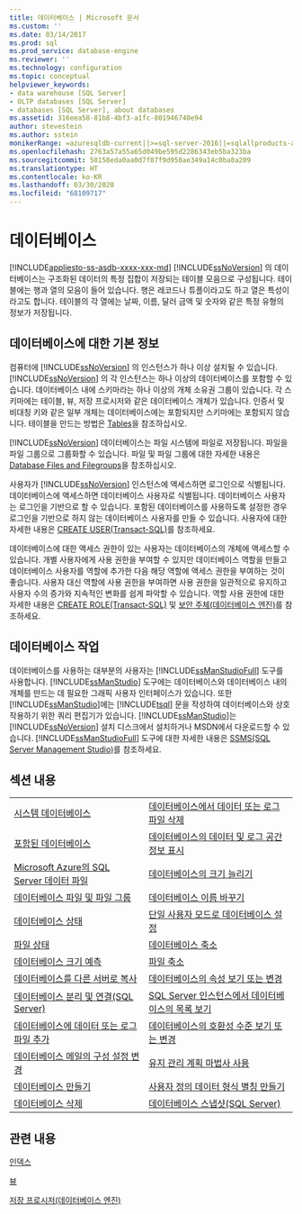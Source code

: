 ```yaml
---
title: 데이터베이스 | Microsoft 문서
ms.custom: ''
ms.date: 03/14/2017
ms.prod: sql
ms.prod_service: database-engine
ms.reviewer: ''
ms.technology: configuration
ms.topic: conceptual
helpviewer_keywords:
- data warehouse [SQL Server]
- OLTP databases [SQL Server]
- databases [SQL Server], about databases
ms.assetid: 316eea58-81b8-4bf3-a1fc-801946740e94
author: stevestein
ms.author: sstein
monikerRange: =azuresqldb-current||>=sql-server-2016||=sqlallproducts-allversions||>=sql-server-linux-2017||=azuresqldb-mi-current
ms.openlocfilehash: 2763a57a55a65d049be595d2286343eb5ba323ba
ms.sourcegitcommit: 58158eda0aa0d7f87f9d958ae349a14c0ba8a209
ms.translationtype: HT
ms.contentlocale: ko-KR
ms.lasthandoff: 03/30/2020
ms.locfileid: "68109717"
---
```

# <a name="databases"></a>데이터베이스
[!INCLUDE[appliesto-ss-asdb-xxxx-xxx-md](../../includes/appliesto-ss-asdb-xxxx-xxx-md.md)]
  [!INCLUDE[ssNoVersion](../../includes/ssnoversion-md.md)] 의 데이터베이스는 구조화된 데이터의 특정 집합이 저장되는 테이블 모음으로 구성됩니다. 테이블에는 행과 열의 모음이 들어 있습니다. 행은 레코드나 튜플이라고도 하고 열은 특성이라고도 합니다. 테이블의 각 열에는 날짜, 이름, 달러 금액 및 숫자와 같은 특정 유형의 정보가 저장됩니다.  
  
## <a name="basic-information-about-databases"></a>데이터베이스에 대한 기본 정보  
 컴퓨터에 [!INCLUDE[ssNoVersion](../../includes/ssnoversion-md.md)] 의 인스턴스가 하나 이상 설치될 수 있습니다. [!INCLUDE[ssNoVersion](../../includes/ssnoversion-md.md)] 의 각 인스턴스는 하나 이상의 데이터베이스를 포함할 수 있습니다.  데이터베이스 내에 스키마라는 하나 이상의 개체 소유권 그룹이 있습니다. 각 스키마에는 테이블, 뷰, 저장 프로시저와 같은 데이터베이스 개체가 있습니다. 인증서 및 비대칭 키와 같은 일부 개체는 데이터베이스에는 포함되지만 스키마에는 포함되지 않습니다. 테이블을 만드는 방법은 [Tables](../../relational-databases/tables/tables.md)을 참조하십시오.  
  
 [!INCLUDE[ssNoVersion](../../includes/ssnoversion-md.md)] 데이터베이스는 파일 시스템에 파일로 저장됩니다. 파일을 파일 그룹으로 그룹화할 수 있습니다. 파일 및 파일 그룹에 대한 자세한 내용은 [Database Files and Filegroups](../../relational-databases/databases/database-files-and-filegroups.md)을 참조하십시오.  
  
 사용자가 [!INCLUDE[ssNoVersion](../../includes/ssnoversion-md.md)] 인스턴스에 액세스하면 로그인으로 식별됩니다. 데이터베이스에 액세스하면 데이터베이스 사용자로 식별됩니다. 데이터베이스 사용자는 로그인을 기반으로 할 수 있습니다. 포함된 데이터베이스를 사용하도록 설정한 경우 로그인을 기반으로 하지 않는 데이터베이스 사용자를 만들 수 있습니다. 사용자에 대한 자세한 내용은 [CREATE USER&#40;Transact-SQL&#41;](../../t-sql/statements/create-user-transact-sql.md)를 참조하세요.  
  
 데이터베이스에 대한 액세스 권한이 있는 사용자는 데이터베이스의 개체에 액세스할 수 있습니다. 개별 사용자에게 사용 권한을 부여할 수 있지만 데이터베이스 역할을 만들고 데이터베이스 사용자를 역할에 추가한 다음 해당 역할에 액세스 권한을 부여하는 것이 좋습니다. 사용자 대신 역할에 사용 권한을 부여하면 사용 권한을 일관적으로 유지하고 사용자 수의 증가와 지속적인 변화를 쉽게 파악할 수 있습니다. 역할 사용 권한에 대한 자세한 내용은 [CREATE ROLE&#40;Transact-SQL&#41;](../../t-sql/statements/create-role-transact-sql.md) 및 [보안 주체&#40;데이터베이스 엔진&#41;](../../relational-databases/security/authentication-access/principals-database-engine.md)를 참조하세요.  
  
## <a name="working-with-databases"></a>데이터베이스 작업  
 데이터베이스를 사용하는 대부분의 사용자는 [!INCLUDE[ssManStudioFull](../../includes/ssmanstudiofull-md.md)] 도구를 사용합니다. [!INCLUDE[ssManStudio](../../includes/ssmanstudio-md.md)] 도구에는 데이터베이스와 데이터베이스 내의 개체를 만드는 데 필요한 그래픽 사용자 인터페이스가 있습니다. 또한 [!INCLUDE[ssManStudio](../../includes/ssmanstudio-md.md)]에는 [!INCLUDE[tsql](../../includes/tsql-md.md)] 문을 작성하여 데이터베이스와 상호 작용하기 위한 쿼리 편집기가 있습니다. [!INCLUDE[ssManStudio](../../includes/ssmanstudio-md.md)]는 [!INCLUDE[ssNoVersion](../../includes/ssnoversion-md.md)] 설치 디스크에서 설치하거나 MSDN에서 다운로드할 수 있습니다. [!INCLUDE[ssManStudioFull](../../includes/ssmanstudiofull-md.md)] 도구에 대한 자세한 내용은 [SSMS(SQL Server Management Studio)](../../ssms/sql-server-management-studio-ssms.md)를 참조하세요.
  
## <a name="in-this-section"></a>섹션 내용  
  
|||  
|-|-|  
|[시스템 데이터베이스](../../relational-databases/databases/system-databases.md)|[데이터베이스에서 데이터 또는 로그 파일 삭제](../../relational-databases/databases/delete-data-or-log-files-from-a-database.md)|  
|[포함된 데이터베이스](../../relational-databases/databases/contained-databases.md)|[데이터베이스의 데이터 및 로그 공간 정보 표시](../../relational-databases/databases/display-data-and-log-space-information-for-a-database.md)|  
|[Microsoft Azure의 SQL Server 데이터 파일](../../relational-databases/databases/sql-server-data-files-in-microsoft-azure.md)|[데이터베이스의 크기 늘리기](../../relational-databases/databases/increase-the-size-of-a-database.md)|  
|[데이터베이스 파일 및 파일 그룹](../../relational-databases/databases/database-files-and-filegroups.md)|[데이터베이스 이름 바꾸기](../../relational-databases/databases/rename-a-database.md)|  
|[데이터베이스 상태](../../relational-databases/databases/database-states.md)|[단일 사용자 모드로 데이터베이스 설정](../../relational-databases/databases/set-a-database-to-single-user-mode.md)|  
|[파일 상태](../../relational-databases/databases/file-states.md)|[데이터베이스 축소](../../relational-databases/databases/shrink-a-database.md)|  
|[데이터베이스 크기 예측](../../relational-databases/databases/estimate-the-size-of-a-database.md)|[파일 축소](../../relational-databases/databases/shrink-a-file.md)|  
|[데이터베이스를 다른 서버로 복사](../../relational-databases/databases/copy-databases-to-other-servers.md)|[데이터베이스의 속성 보기 또는 변경](../../relational-databases/databases/view-or-change-the-properties-of-a-database.md)|  
|[데이터베이스 분리 및 연결&#40;SQL Server&#41;](../../relational-databases/databases/database-detach-and-attach-sql-server.md)|[SQL Server 인스턴스에서 데이터베이스의 목록 보기](../../relational-databases/databases/view-a-list-of-databases-on-an-instance-of-sql-server.md)|  
|[데이터베이스에 데이터 또는 로그 파일 추가](../../relational-databases/databases/add-data-or-log-files-to-a-database.md)|[데이터베이스의 호환성 수준 보기 또는 변경](../../relational-databases/databases/view-or-change-the-compatibility-level-of-a-database.md)|  
|[데이터베이스 메일의 구성 설정 변경](../../relational-databases/databases/change-the-configuration-settings-for-a-database.md)|[유지 관리 계획 마법사 사용](../../relational-databases/maintenance-plans/use-the-maintenance-plan-wizard.md)|  
|[데이터베이스 만들기](../../relational-databases/databases/create-a-database.md)|[사용자 정의 데이터 형식 별칭 만들기](../../relational-databases/databases/create-a-user-defined-data-type-alias.md)|  
|[데이터베이스 삭제](../../relational-databases/databases/delete-a-database.md)|[데이터베이스 스냅샷&#40;SQL Server&#41;](../../relational-databases/databases/database-snapshots-sql-server.md)|  
  
## <a name="related-content"></a>관련 내용  
 [인덱스](../../relational-databases/indexes/indexes.md)  
  
 [뷰](../../relational-databases/views/views.md)  
  
 [저장 프로시저&#40;데이터베이스 엔진&#41;](../../relational-databases/stored-procedures/stored-procedures-database-engine.md)  
  
  
